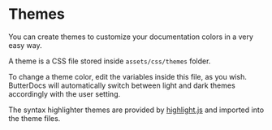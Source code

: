 # Themes
You can create themes to customize your documentation colors in a very easy way.

A theme is a CSS file stored inside `assets/css/themes` folder.

To change a theme color, edit the variables inside this file, as you wish. ButterDocs will automatically switch between light and dark themes accordingly with the user setting.

The syntax highlighter themes are provided by [highlight.js](https://highlightjs.org/static/demo) and imported into the theme files.